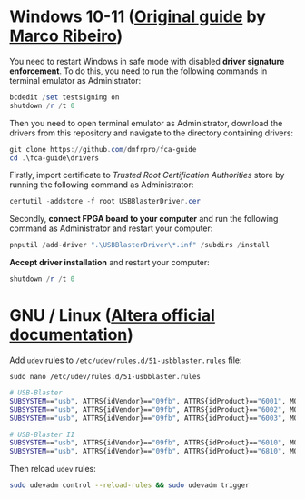 # Windows 10-11 ([Original guide](https://www.youtube.com/watch?v=qzTRw6xtZ3E&ab_channel=MarcoRibeiro) by [Marco Ribeiro](https://www.youtube.com/@ribeirompl))

You need to restart Windows in safe mode with disabled **driver signature enforcement**. To do this, you need to run the following commands in terminal emulator as Administrator:

```powershell
bcdedit /set testsigning on
shutdown /r /t 0
```

Then you need to open terminal emulator as Administrator, download the drivers from this repository and navigate to the directory containing drivers:

```powershell
git clone https://github.com/dmfrpro/fca-guide
cd .\fca-guide\drivers
```

Firstly, import certificate to *Trusted Root Certification Authorities* store by running the following command as Administrator:

```powershell
certutil -addstore -f root USBBlasterDriver.cer
```

Secondly, **connect FPGA board to your computer** and run the following command as Administrator and restart your computer:

```powershell
pnputil /add-driver ".\USBBlasterDriver\*.inf" /subdirs /install
```

**Accept driver installation** and restart your computer:

```powershell
shutdown /r /t 0
```

# GNU / Linux ([Altera official documentation](http://www.altera.com/download/drivers/dri-usb_b-lnx.html))

Add `udev` rules to `/etc/udev/rules.d/51-usbblaster.rules` file:

```
sudo nano /etc/udev/rules.d/51-usbblaster.rules
```

```bash
# USB-Blaster
SUBSYSTEM=="usb", ATTRS{idVendor}=="09fb", ATTRS{idProduct}=="6001", MODE="0666"
SUBSYSTEM=="usb", ATTRS{idVendor}=="09fb", ATTRS{idProduct}=="6002", MODE="0666"
SUBSYSTEM=="usb", ATTRS{idVendor}=="09fb", ATTRS{idProduct}=="6003", MODE="0666"

# USB-Blaster II
SUBSYSTEM=="usb", ATTRS{idVendor}=="09fb", ATTRS{idProduct}=="6010", MODE="0666"
SUBSYSTEM=="usb", ATTRS{idVendor}=="09fb", ATTRS{idProduct}=="6810", MODE="0666"
```

Then reload `udev` rules:

```bash
sudo udevadm control --reload-rules && sudo udevadm trigger
```

